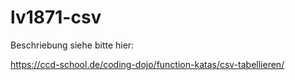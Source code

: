 # lv1871-csv

Beschriebung siehe bitte hier:

https://ccd-school.de/coding-dojo/function-katas/csv-tabellieren/
